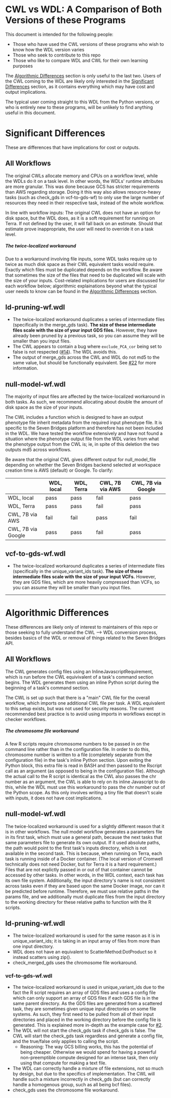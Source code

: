 # CWL vs WDL: A Comparison of Both Versions of these Programs
This document is intended for the following people:
* Those who have used the CWL versions of these programs who wish to know how the WDL version varies
* Those who seek to contribute to this repo
* Those who like to compare WDL and CWL for their own learning purposes

The [Algorithmic Differences](https://github.com/DataBiosphere/analysis_pipeline_WDL/blob/implement-null-model/_documentation_/cwl-vs-wdl.md#algorithmic-differences) section is only useful to the last two. Users of the CWL coming to the WDL are likely only interested in the [Significant Differences](https://github.com/DataBiosphere/analysis_pipeline_WDL/blob/implement-null-model/_documentation_/cwl-vs-wdl.md#significant-differences) section, as it contains everything which may have cost and output implications.

The typical user coming straight to this WDL from the Python versions, or who is entirely new to these programs, will be unlikely to find anything useful in this document.  

# Significant Differences
These are differences that have implications for cost or outputs.  

## All Workflows
The original CWLs allocate memory and CPUs on a workflow level, while the WDLs do it on a task level. In other words, the WDLs' runtime attributes are more granular. This was done because GCS has stricter requirements than AWS regarding storage. Doing it this way also allows resource-heavy tasks (such as check_gds in vcf-to-gds-wf) to only use the large number of resources they need in their respective task, instead of the whole workflow.

In line with workflow inputs: The original CWL does not have an option for disk space, but the WDL does, as it is a soft requirement for running on Terra. If not defined by the user, it will fall back on an estimate. Should that estimate prove inappropriate, the user will need to override it on a task level.

##### *The twice-localized workaround*
Due to a workaround involving file inputs, some WDL tasks require up to twice as much disk space as their CWL equivalent tasks would require. Exactly which files must be duplicated depends on the workflow. Be aware that sometimes the size of the files that need to be duplicated will scale with the size of your inputs. Cost-related implications for users are discussed for each workflow below; algorithmic explainations beyond what the typical user needs to know can be found in the [Algorithmic Differences](https://github.com/DataBiosphere/analysis_pipeline_WDL/blob/implement-null-model/_documentation_/cwl-vs-wdl.md#algorithmic-differences) section.

## ld-pruning-wf.wdl
* The twice-localized workaround duplicates a series of intermediate files (specifically in the merge_gds task). **The size of these intermediate files scale with the size of your input GDS files.** However, they have already been pruned by a previous task, so you can assume they will be smaller than you input files.
* The CWL appears to contain a bug where `exclude_PCA_cor` being set to false is not respected ([#14](https://github.com/DataBiosphere/analysis_pipeline_WDL/issues/14)). The WDL avoids this. 
* The output of merge_gds across the CWL and WDL do not md5 to the same value, but should be functionally equivalent. See [#22](https://github.com/DataBiosphere/analysis_pipeline_WDL/issues/22) for more information.   

## null-model-wf.wdl
The majority of input files are affected by the twice-localized workaround in both tasks. As such, we recommend allocating about double the amount of disk space as the size of your inputs.

The CWL includes a function which is designed to have an output phenotype file inherit metadata from the required input phenotype file. It is specific to the Seven Bridges platform and therefore has not been included in the WDL. We have tested the workflow extensively and have not found a situation where the phenotype output file from the WDL varies from what the phenotype output from the CWL is; ie, in spite of this deletion the two outputs md5 across workflows.

Be aware that the original CWL gives different output for null_model_file depending on whether the Seven Bridges backend selected at workspace creation time is AWS (default) or Google. To clarify:

|                    	| WDL, local 	| WDL, Terra 	| CWL, 7B via AWS 	| CWL, 7B via Google 	|
|--------------------	|------------	|------------	|-----------------	|--------------------	|
| WDL, local         	| pass       	| pass       	| fail            	| pass               	|
| WDL, Terra         	| pass       	| pass       	| fail            	| pass               	|
| CWL, 7B via AWS    	| fail       	| fail       	| pass            	| fail               	|
| CWL, 7B via Google 	| pass       	| pass       	| fail            	| pass               	|


## vcf-to-gds-wf.wdl   
* The twice-localized workaround duplicates a series of intermediate files (specifically in the unique_variant_ids task). **The size of these intermediate files scale with the size of your input VCFs.** However, they are GDS files, which are more heavily compressed than VCFs, so you can assume they will be smaller than you input files.

----------

# Algorithmic Differences
These differences are likely only of interest to maintainers of this repo or those seeking to fully understand the CWL --> WDL conversion process, besides basics of the WDL or removal of things related to the Seven Bridges API.  

## All Workflows 
The CWL generates config files using an InlineJavascriptRequirement, which is run before the CWL equivivalent of a task's command section begins. The WDL generates them using an inline Python script during the beginning of a task's command section.  

The CWL is set up such that there is a "main" CWL file for the overall workflow, which imports one additional CWL file per task. A WDL equivalent to this setup exists, but was not used for security reasons. The current recommended best practice is to avoid using imports in workflows except in checker workflows.

##### *The chromosome file workaround*
A few R scripts require chromosome numbers to be passed in on the command line rather than in the configuration file. In order to do this, chromosome number is written to a file (completely separate from the configuration file) in the task's inline Python section. Upon exiting the Python block, this extra file is read in BASH and then passed to the Rscript call as an argument (as opposed to being in the configuration file). Although the actual call to the R script is identical as the CWL also passes the chr number as an argument, the CWL is able to rely on its inline Javascript to do this, while the WDL must use this workaround to pass the chr number out of the Python scope. As this only involves writing a tiny file that doesn't scale with inputs, it does not have cost implications.

## null-model-wf.wdl
The twice-localized workaround is used for a slightly different reason that it is in other workflows. The null model workflow generates a parameters file in its first task, which must use a general path, because the next tasks that same parameters file to generate its own output. If it used absolute paths, the path would point to the first task's inputs directory, which is not available in the second task. This is because, when running on Terra, each task is running inside of a Docker container. (The local version of Cromwell technically does not need Docker, but for Terra it is a hard requirement.) Files that are not explictly passed in or out of that container cannot be accessed by other tasks. In other words, in the WDL context, each task has its own file system. Additionally, the input directory's name is not consistent across tasks even if they are based upon the same Docker image, nor can it be predicted before runtime. Therefore, we must use relative paths in the params file, and we additionally must duplicate files from the input directory to the working directory for these relative paths to function with the R scripts.

## ld-pruning-wf.wdl
* The twice-localized workaround is used for the same reason as it is in unique_variant_ids; it is taking in an input array of files from more than one input directory.
* WDL does not have an equivalent to ScatterMethod:DotProduct so it instead scatters using zip().
* check_merged_gds uses the chromosome file workaround.

### vcf-to-gds-wf.wdl     
* The twice-localized workaround is used in unique_variant_ids due to the fact the R script requires an array of GDS files and uses a config file which can only support an array of GDS files if each GDS file is in the same parent directory. As the GDS files are generated from a scattered task, they are sometimes given unique input directories on some file systems. As such, they first need to be pulled from all of their input directories and placed in the working directory before the config file is generated. This is explained more in-depth as the example case for [#2](https://github.com/DataBiosphere/analysis_pipeline_WDL/issues/2).
* The WDL will not start the check_gds task if check_gds is false. The CWL will start the check_gds task regardless and generate a config file, and the true/false only applies to calling the  script.
	* Reasoning: The way GCS billing works, this has the potential of being cheaper. Otherwise we would spend for having a powerful non-preemptible compute designed for an intense task, then only using that compute for making a text file.
* The WDL can correctly handle a mixture of file extensions, not so much by design, but due to the specifics of implementation. The CWL will handle such a mixture incorrectly in check_gds (but can correctly handle a homogenous group, such as all being bcf files).
* check_gds uses the chromosome file workaround.
